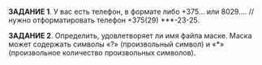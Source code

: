 **ЗАДАНИЕ 1**. У вас есть телефон, в формате либо +375... или 8029....
//нужно отформатировать телефон +375(29) ***-23-25.

**ЗАДАНИЕ 2**. Определить, удовлетворяет ли имя файла маске. Маска
может содержать символы «?» (произвольный символ) и «*»
(произвольное количество произвольных символов).
